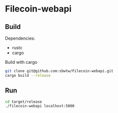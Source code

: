 
# Filecoin-webapi

## Build

Dependencies:
- rustc
- cargo

Build with cargo

```bash
git clone git@github.com:sbwtw/Filecoin-webapi.git
cargo build --release
```

## Run
```bash
cd target/release
./filecoin-webapi localhost:5000
```